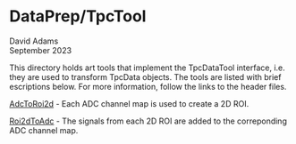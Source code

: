 # DataPrep/TpcTool
David Adams  
September 2023

This directory holds art tools that implement the TpcDataTool interface, i.e. they are used to transform TpcData objects.
The tools are listed with brief escriptions below.
For more information, follow the links to the header files.

[AdcToRoi2d](adcToRoi2d.h) - Each ADC channel map is used to create a 2D ROI.

[Roi2dToAdc](Roi2dToAdc.h) - The signals from each 2D ROI are added to the correponding ADC channel map.
